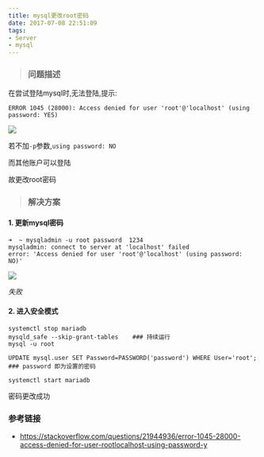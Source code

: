 ```yaml
---
title: mysql更改root密码
date: 2017-07-08 22:51:09
tags:
- Server
- mysql
---
```


> ### 问题描述

在尝试登陆mysql时,无法登陆,提示:

```shell
ERROR 1045 (28000): Access denied for user 'root'@'localhost' (using password: YES)
```

![](https://ws4.sinaimg.cn/large/006tNc79ly1fhcv7tb680j30rp02eaab.jpg)

若不加`-p`参数,`using password: NO`

而其他账户可以登陆

故更改root密码

> ### 解决方案

#### 1. 更新mysql密码

```shell
➜  ~ mysqladmin -u root password  1234
mysqladmin: connect to server at 'localhost' failed
error: 'Access denied for user 'root'@'localhost' (using password: NO)'
```

![](https://ws2.sinaimg.cn/large/006tNc79ly1fhcvf69vxwj30mc02eglw.jpg)

*失败*

#### 2. 进入安全模式

```shell
systemctl stop mariadb
mysqld_safe --skip-grant-tables    ### 持续运行
mysql -u root
```

```mysql
UPDATE mysql.user SET Password=PASSWORD('password') WHERE User='root';   ### password 即为设置的密码
```

```shell
systemctl start mariadb
```

密码更改成功



### 参考链接

+ https://stackoverflow.com/questions/21944936/error-1045-28000-access-denied-for-user-rootlocalhost-using-password-y
